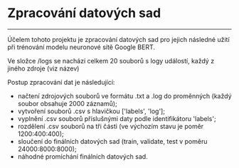 # Zpracování datových sad
***
Účelem tohoto projektu je zpracování datových sad pro jejich následné užití
při trénování modelu neuronové sítě Google BERT.

Ve složce /logs se nachází celkem 20 souborů s logy událostí, každý z jiného zdroje (viz název)

Postup zpracování dat je následující:
* načtení zdrojových souborů ve formátu .txt a .log do proměnných (každý soubor obsahuje 2000 záznamů);
* vytvoření souborů .csv s hlavičkou ['labels', 'log'];
* vyplnění .csv souborů příslušnými daty podle identifikátoru 'labels';
* rozdělení .csv souborů na tři části (ve výchozím stavu je poměr 1200:400:400);
* sloučení do finálních datových sad (train, validate, test v poměru 24000:8000:8000);
* náhodné promíchání finálních datových sad.